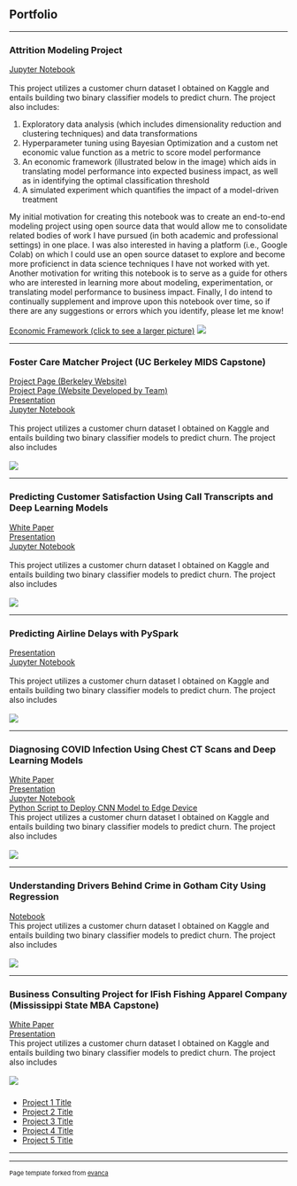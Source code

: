 ## Portfolio

---

### Attrition Modeling Project
[Jupyter Notebook](https://colab.research.google.com/drive/1WpCJY0jThIiQxfWPF62ycwbyh8s5P2vU?usp=sharing) <br><br>
This project utilizes a customer churn dataset I obtained on Kaggle and entails building two binary classifier models to predict churn. The project also includes:
<br>
1.  Exploratory data analysis (which includes dimensionality reduction and clustering techniques) and data transformations  <br>
2.  Hyperparameter tuning using Bayesian Optimization and a custom net economic value function as a metric to score model performance <br>
3.  An economic framework (illustrated below in the image) which aids in translating model performance into expected business impact, as well as in identifying the optimal classification threshold <br>
4.  A simulated experiment which quantifies the impact of a model-driven treatment 

My initial motivation for creating this notebook was to create an end-to-end modeling project using open source data that would allow me to consolidate related bodies of work I have pursued (in both academic and professional settings) in one place. I was also interested in having a platform (i.e., Google Colab) on which I could use an open source dataset to explore and become more proficienct in data science techniques I have not worked with yet. Another motivation for writing this notebook is to serve as a guide for others who are interested in learning more about modeling, experimentation, or translating model performance to business impact. Finally, I do intend to continually supplement and improve upon this notebook over time, so if there are any suggestions or errors which you identify, please let me know!
<br>
<br>
[Economic Framework (click to see a larger picture)](images/Economic_Framework2.png)
<img src="images/Economic_Framework2.png?raw=true"/>

---
### Foster Care Matcher Project (UC Berkeley MIDS Capstone)
[Project Page (Berkeley Website)](https://www.ischool.berkeley.edu/projects/2021/foster-care-matcher) <br>
[Project Page (Website Developed by Team)](https://groups.ischool.berkeley.edu/FostercareMatcher/) <br>
[Presentation](https://docs.google.com/presentation/d/1i6v82ls_K5gv1CMo65wCuCMUe5iEGgjahMEikmlWTy4/edit?usp=sharing) <br>
[Jupyter Notebook](https://colab.research.google.com/drive/1R582ZZjfWUIhLHSJTNy6it1xjZUhsvSm?usp=sharing) <br><br>
This project utilizes a customer churn dataset I obtained on Kaggle and entails building two binary classifier models to predict churn. The project also includes
<br>
<br>
<img src="images/FCM Logo.PNG?raw=true"/> 


---
### Predicting Customer Satisfaction Using Call Transcripts and Deep Learning Models
[White Paper](pdf/w266_Final_Project.pdf) <br>
[Presentation](https://docs.google.com/presentation/d/1jyofU1cUSDB_NifqXl3WcC0d5itfWP5yfcuBDXIDkTA/edit?usp=sharing) <br>
[Jupyter Notebook](https://colab.research.google.com/drive/1bbrwdkc-Omtqgm0po-nkhplJ7ix4iiVz?usp=sharing) <br><br>
This project utilizes a customer churn dataset I obtained on Kaggle and entails building two binary classifier models to predict churn. The project also includes
<br>
<br>
<img src="images/Precision-Recall Curves.PNG?raw=true"/> 


---
### Predicting Airline Delays with PySpark
[Presentation](https://docs.google.com/presentation/d/10HnP3S5U1qiBSeUcAGHE4QvmwD1jCLBdbmKnRZLdBdk/edit?usp=sharing) <br>
[Jupyter Notebook](https://colab.research.google.com/drive/1_nijztiOgOJ0UI98Ix1GdhtSRPcjKztC?usp=sharing) <br><br>
This project utilizes a customer churn dataset I obtained on Kaggle and entails building two binary classifier models to predict churn. The project also includes
<br>
<br>
<img src="images/Airline Project Results.PNG?raw=true"/> 


---
### Diagnosing COVID Infection Using Chest CT Scans and Deep Learning Models
[White Paper](https://docs.google.com/document/d/1tqgsLxmJMESIS1umfFzvvO6LrEpHSe7dHGsX1zvpBXo/edit?usp=sharing) <br>
[Presentation](https://docs.google.com/presentation/d/1YjssHAXVPUgLLcRoLHWWMD10kihpt5fHwWFfoxR7WHM/edit?usp=sharing) <br>
[Jupyter Notebook](https://colab.research.google.com/drive/1mP1w7ZNzAR_yZ2__G1QwVK-CnpKQ8hPO?usp=sharing) <br>
[Python Script to Deploy CNN Model to Edge Device](PY_Files/ct_cnn_detector.py)<br>
This project utilizes a customer churn dataset I obtained on Kaggle and entails building two binary classifier models to predict churn. The project also includes
<br>
<br>
<img src="images/Covid_CNN_Image.PNG?raw=true"/> 


---
### Understanding Drivers Behind Crime in Gotham City Using Regression
[Notebook](https://colab.research.google.com/drive/1M015KXvRmL2zYe8fxPcGjo_BAiaqRXfa?usp=sharing) <br>
This project utilizes a customer churn dataset I obtained on Kaggle and entails building two binary classifier models to predict churn. The project also includes
<br>
<br>
<img src="images/Gotham_City.jpg?raw=true"/> 


---
### Business Consulting Project for IFish Fishing Apparel Company (Mississippi State MBA Capstone)
[White Paper](pdf/IFish_Report.pdf) <br>
[Presentation](pdf/IFISH_Final_Presentation.pdf) <br>
This project utilizes a customer churn dataset I obtained on Kaggle and entails building two binary classifier models to predict churn. The project also includes
<br>
<br>
<img src="images/IFish Logo.PNG?raw=true"/> 





###

- [Project 1 Title](http://example.com/)
- [Project 2 Title](http://example.com/)
- [Project 3 Title](http://example.com/)
- [Project 4 Title](http://example.com/)
- [Project 5 Title](http://example.com/)

---




---
<p style="font-size:11px">Page template forked from <a href="https://github.com/evanca/quick-portfolio">evanca</a></p>
<!-- Remove above link if you don't want to attibute -->
